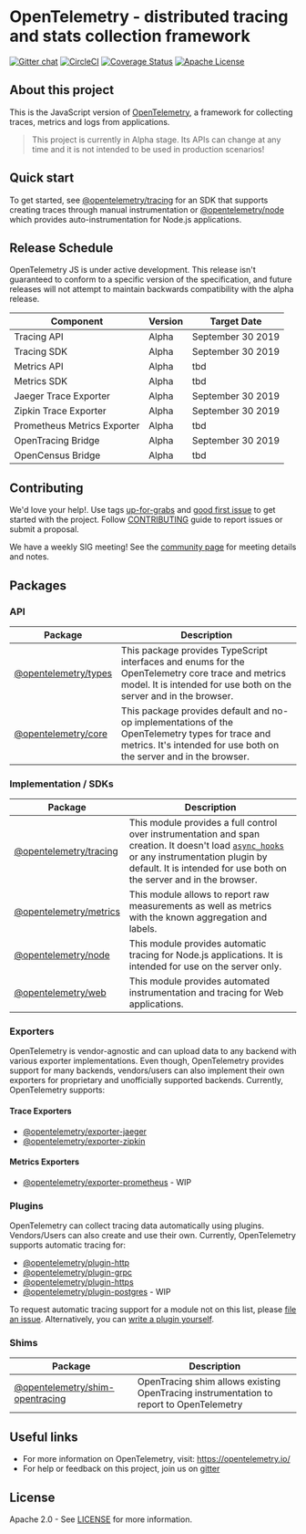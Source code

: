 # OpenTelemetry - distributed tracing and stats collection framework
[![Gitter chat][node-gitter-image]][node-gitter-url]
[![CircleCI][circleci-image]][circleci-url]
[![Coverage Status][codecov-image]][codecov-url]
[![Apache License][license-image]][license-image]

## About this project
This is the JavaScript version of [OpenTelemetry](https://opentelemetry.io/), a framework for collecting traces, metrics and logs from applications.

> This project is currently in Alpha stage. Its APIs can change at any time and it is not intended to be used in production scenarios!

## Quick start
To get started, see [@opentelemetry/tracing](https://github.com/open-telemetry/opentelemetry-js/tree/master/packages/opentelemetry-tracing) for an SDK that supports creating traces through manual instrumentation or [@opentelemetry/node](https://github.com/open-telemetry/opentelemetry-js/tree/master/packages/opentelemetry-node) which provides auto-instrumentation for Node.js applications.

## Release Schedule

OpenTelemetry JS is under active development.
This release isn't guaranteed to conform to a specific version of the specification, and future
releases will not attempt to maintain backwards compatibility with the alpha
release.

| Component                   | Version | Target Date       |
| --------------------------- | ------- | ----------------- |
| Tracing API                 | Alpha   | September 30 2019 |
| Tracing SDK                 | Alpha   | September 30 2019 |
| Metrics API                 | Alpha   | tbd |
| Metrics SDK                 | Alpha   | tbd           |
| Jaeger Trace Exporter       | Alpha   | September 30 2019 |
| Zipkin Trace Exporter       | Alpha   | September 30 2019 |
| Prometheus Metrics Exporter | Alpha   | tbd           |
| OpenTracing Bridge          | Alpha   | September 30 2019 |
| OpenCensus Bridge           | Alpha   | tbd           |


## Contributing
We'd love your help!. Use tags [up-for-grabs][up-for-grabs-issues] and
[good first issue][good-first-issues] to get started with the project. Follow
[CONTRIBUTING](CONTRIBUTING.md) guide to report issues or submit a proposal.

We have a weekly SIG meeting! See the [community page](https://github.com/open-telemetry/community#javascript-sdk) for meeting details and notes.

## Packages

### API

| Package                 | Description |
| ----------------------- | -----------------|
| [@opentelemetry/types](https://github.com/open-telemetry/opentelemetry-js/tree/master/packages/opentelemetry-types) | This package provides TypeScript interfaces and enums for the OpenTelemetry core trace and metrics model. It is intended for use both on the server and in the browser. |
| [@opentelemetry/core](https://github.com/open-telemetry/opentelemetry-js/tree/master/packages/opentelemetry-core) | This package provides default and no-op implementations of the OpenTelemetry types for trace and metrics. It's intended for use both on the server and in the browser. |

### Implementation / SDKs

| Package                 | Description |
| ----------------------- | -----------------|
| [@opentelemetry/tracing](https://github.com/open-telemetry/opentelemetry-js/tree/master/packages/opentelemetry-tracing) | This module provides a full control over instrumentation and span creation. It doesn't load [`async_hooks`](https://nodejs.org/api/async_hooks.html) or any instrumentation plugin by default. It is intended for use both on the server and in the browser. |
| [@opentelemetry/metrics](https://github.com/open-telemetry/opentelemetry-js/tree/master/packages/opentelemetry-metrics) | This module allows to report raw measurements as well as metrics with the known aggregation and labels.  |
| [@opentelemetry/node](https://github.com/open-telemetry/opentelemetry-js/tree/master/packages/opentelemetry-node) | This module provides automatic tracing for Node.js applications. It is intended for use on the server only. |
| [@opentelemetry/web](https://github.com/open-telemetry/opentelemetry-js/tree/master/packages/opentelemetry-web) | This module provides automated instrumentation and tracing for Web applications. |

### Exporters

OpenTelemetry is vendor-agnostic and can upload data to any backend with various exporter implementations. Even though, OpenTelemetry provides support for many backends, vendors/users can also implement their own exporters for proprietary and unofficially supported backends. Currently, OpenTelemetry supports:

#### Trace Exporters
- [@opentelemetry/exporter-jaeger](https://github.com/open-telemetry/opentelemetry-js/tree/master/packages/opentelemetry-exporter-jaeger)
- [@opentelemetry/exporter-zipkin](https://github.com/open-telemetry/opentelemetry-js/tree/master/packages/opentelemetry-exporter-zipkin)

#### Metrics Exporters
- [@opentelemetry/exporter-prometheus](https://github.com/open-telemetry/opentelemetry-js/tree/master/packages/opentelemetry-exporter-prometheus) - WIP

### Plugins

OpenTelemetry can collect tracing data automatically using plugins. Vendors/Users can also create and use their own. Currently, OpenTelemetry supports automatic tracing for:

- [@opentelemetry/plugin-http](https://github.com/open-telemetry/opentelemetry-js/tree/master/packages/opentelemetry-plugin-http)
- [@opentelemetry/plugin-grpc](https://github.com/open-telemetry/opentelemetry-js/tree/master/packages/opentelemetry-plugin-grpc)
- [@opentelemetry/plugin-https](https://github.com/open-telemetry/opentelemetry-js/tree/master/packages/opentelemetry-plugin-https)
- [@opentelemetry/plugin-postgres](https://github.com/open-telemetry/opentelemetry-js/tree/master/packages/opentelemetry-plugin-postgres) - WIP

To request automatic tracing support for a module not on this list, please [file an issue](https://github.com/open-telemetry/opentelemetry-js/issues). Alternatively, you can [write a plugin yourself](https://github.com/open-telemetry/opentelemetry-js/blob/master/doc/plugin-guide.md).

### Shims

| Package                 | Description |
| ----------------------- | -----------------|
| [@opentelemetry/shim-opentracing](https://github.com/open-telemetry/opentelemetry-js/tree/master/packages/opentelemetry-shim-opentracing) | OpenTracing shim allows existing OpenTracing instrumentation to report to OpenTelemetry |


## Useful links
- For more information on OpenTelemetry, visit: <https://opentelemetry.io/>
- For help or feedback on this project, join us on [gitter][node-gitter-url]

## License

Apache 2.0 - See [LICENSE][license-url] for more information.

[license-url]: https://github.com/open-telemetry/opentelemetry-js/blob/master/LICENSE
[circleci-image]: https://circleci.com/gh/open-telemetry/opentelemetry-js.svg?style=svg
[circleci-url]: https://circleci.com/gh/open-telemetry/opentelemetry-js
[node-gitter-image]: https://badges.gitter.im/open-telemetry/opentelemetry-js.svg
[node-gitter-url]: https://gitter.im/open-telemetry/opentelemetry-node?utm_source=badge&utm_medium=badge&utm_campaign=pr-badge&utm_content=badge
[up-for-grabs-issues]: https://github.com/open-telemetry/OpenTelemetry-js/issues?q=is%3Aissue+is%3Aopen+label%3Aup-for-grabs
[good-first-issues]: https://github.com/open-telemetry/OpenTelemetry-js/issues?q=is%3Aissue+is%3Aopen+label%3A%22good+first+issue%22
[codecov-image]: https://codecov.io/gh/open-telemetry/opentelemetry-js/branch/master/graph/badge.svg
[codecov-url]: https://codecov.io/gh/open-telemetry/opentelemetry-js/branch/master/
[license-image]: https://img.shields.io/badge/license-Apache_2.0-green.svg?style=flat
